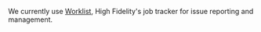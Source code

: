 We currently use [Worklist](https://worklist.net/), High Fidelity's job tracker for issue reporting and management.